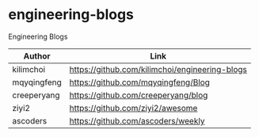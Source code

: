 # engineering-blogs
Engineering Blogs

| Author | Link |
| ------ | ---- |
| kilimchoi | https://github.com/kilimchoi/engineering-blogs |
| mqyqingfeng | https://github.com/mqyqingfeng/Blog |
| creeperyang | https://github.com/creeperyang/blog |
| ziyi2 | https://github.com/ziyi2/awesome |
| ascoders | https://github.com/ascoders/weekly |
